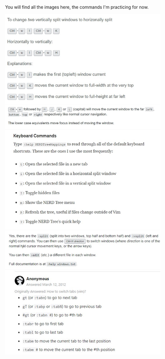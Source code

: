 You will find all the images here, the commands I'm practicing for now.

<img src="images/horizontal-to-vertical-vim.jpg"/>
<img src="images/moving-between-splits.jpg"/>
<img src="images/nerd-commands.jpg"/>
<img src="images/open-new-file-with-split.jpg"/>
<img src="images/tab-commands.jpg"/>
